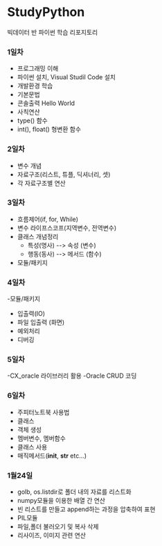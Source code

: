 # StudyPython
빅데이터 반 파이썬 학습 리포지토리

### 1일차
 - 프로그래밍 이해
 - 파이썬 설치, Visual Studil Code 설치
 - 개발환경 학습
 - 기본문법
  - 콘솔출력 Hello World
  - 사칙연산
  - type() 함수
  - int(), float() 형변환 함수
  
### 2일차
  - 변수 개념
  - 자료구조(리스트, 튜플, 딕셔너리, 셋)
  - 각 자료구조별 연산

### 3일차
  - 흐름제어(if, for, While)
  - 변수 라이프스코프(지역변수, 전역변수)
  - 클래스 개념정리
    - 특성(명사) --> 속성 (변수)
    - 행동(동사) --> 메서드 (함수)
  - 모듈/패키지

### 4일차
  -모듈/패키지 
  - 입출력(IO)
  - 파일 입출력 (화면)
  - 예외처리
  - 디버깅
  
### 5일차
  -CX_oracle 라이브러리 활용
  -Oracle CRUD 코딩


### 6일차
  - 주피터노트북 사용법
  - 클래스
   - 객체 생성
   - 멤버변수, 멤버함수
   - 클래스 사용
   - 매직메서드(__init__, __str__ etc...)
   
### 1월24일
  - golb, os.listdir로 폴더 내의 자료를 리스트화
  - numpy모듈을 이용한 배열 간 연산
  - 빈 리스트를 만들고 append하는 과정을 압축하여 표현
  - PIL모듈
   - 파일,폴더 불러오기 및 복사 삭제
   - 리사이즈, 이미지 관련 연산  